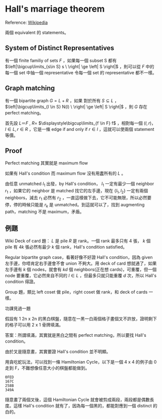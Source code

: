 # Hall's marriage theorem

Reference: [Wikipedia](https://en.wikipedia.org/wiki/Hall%27s_marriage_theorem)

兩個 equivalent 的 statements。

## System of Distinct Representatives

有一個 finite familiy of sets $F$ ，如果每一個 subset S 都有 $\left|\bigcup\limits_{s\in S} s \ \right| \ge \left| S \right|$ ，則可以從 $F$ 中的每一個 set 中抽一個 representative 令每一個 set 的 representative 都不一樣。

## Graph matching

有一個 bipartite graph $G = L + R$ ，如果 對於所有 $S \subseteq L$ ，
 $\left|\bigcup\limits_{l \in S} N(l) \ \right| \ge \left| S \right|$ ，則 $G$ 存在 perfect matching。

首先設 $L ＝ F$ , $R =$  $\displaystyle\bigcup\limits_{f \in F} f\$ ，相對每一個 $(l, r)，l \in L, r \in R$ ，它是一條 edge if and only if $r \in l$ ，這就可以使兩個 statement 等價。

## Proof

Perfect matching 其實就是 maximum flow

如果有 Hall's condition 而 maximum flow 沒有用䀆所有的 $L$ 。

由任意 unmatched $l_1$ 出發，by Hall's condition， $l_1$ 一定有最少一個 neighbor $r_1$ ，如果它的 neighbor 是 matched 找它的左手邊，現在 $\{l_1, l_2\}$ 一定有兩個 neighbors，減去 $r_1$ 必然有 $r_2$ ，一直這樣做下去，它不可能無限，所以必然要停，停的時候只能是 $r_k$ 是 unmatched。到這就可以了，找到 augmenting path，matching 不是 maximum，矛盾。

## 例題

Wiki Deck of card 題： $L$ 是 pile $R$ 是 rank。一個 rank 最多只有 4 張， $k$ 個 pile 有 $4k$ 張必然有最少 $k$ 個 rank，Hall's condition satisfied。

Regular bipartite graph case，看著好像不好證 Hall's condition，因為 given 左手邊，你唔肯定右手邊會不會 union 不夠大。用 deck of card 想就通了，如果左手邊有 $k$ 個 nodes，就會有 $kd$ 個 neighbors(正在想 cards)，可重覆，但一個 node 要重覆，它必然來自不同的 $l \in L$ ，但最多只就只能重覆 $d$ 次，所以 Hall's condition 得證。

Group 題，類比 left coset 做 pile，right coset 做 rank，和 deck of cards 一樣。

功課見過一題

假設有 1 2n x 2n 的黑白棋盤，隨意在一黑一白兩個格子畫個叉不許放，證明剩下的格子可以用 2 x 1 骨牌填滿。

答案：所謂填滿，其實就是黑白之間有 perfect matching，所以要找 Hall's condition。

由於叉是隨意畫，其實要證 Hall's condition 並不明顯。

用貪吃蛇玩法，可以找到一條 Hamiltonian Cycle，以下是一個 4 x 4 的例子由 0 走到 F，不難想像任意大小的棋盤都能做到。

```
0FED
167C
258B
349A
```

隨意畫了兩個叉後，這個 Hamiltonian Cycle 就會被剪成兩段，兩段都是偶數長度。這樣 Hall's condition 就有了，因為每一個黑的，都能對應到一個 distinct 的白的。

